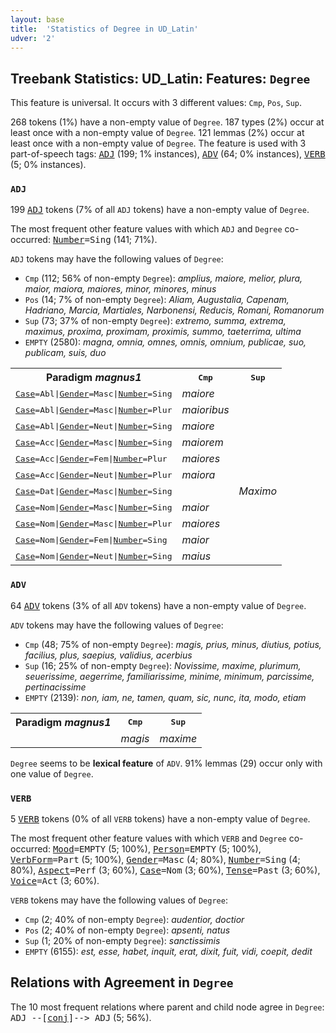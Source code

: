 ```yaml
---
layout: base
title:  'Statistics of Degree in UD_Latin'
udver: '2'
---
```


## Treebank Statistics: UD_Latin: Features: `Degree`

This feature is universal.
It occurs with 3 different values: `Cmp`, `Pos`, `Sup`.

268 tokens (1%) have a non-empty value of `Degree`.
187 types (2%) occur at least once with a non-empty value of `Degree`.
121 lemmas (2%) occur at least once with a non-empty value of `Degree`.
The feature is used with 3 part-of-speech tags: <tt><a href="la-pos-ADJ.html">ADJ</a></tt> (199; 1% instances), <tt><a href="la-pos-ADV.html">ADV</a></tt> (64; 0% instances), <tt><a href="la-pos-VERB.html">VERB</a></tt> (5; 0% instances).

### `ADJ`

199 <tt><a href="la-pos-ADJ.html">ADJ</a></tt> tokens (7% of all `ADJ` tokens) have a non-empty value of `Degree`.

The most frequent other feature values with which `ADJ` and `Degree` co-occurred: <tt><a href="la-feat-Number.html">Number</a></tt><tt>=Sing</tt> (141; 71%).

`ADJ` tokens may have the following values of `Degree`:

* `Cmp` (112; 56% of non-empty `Degree`): <em>amplius, maiore, melior, plura, maior, maiora, maiores, minor, minores, minus</em>
* `Pos` (14; 7% of non-empty `Degree`): <em>Aliam, Augustalia, Capenam, Hadriano, Marcia, Martiales, Narbonensi, Reducis, Romani, Romanorum</em>
* `Sup` (73; 37% of non-empty `Degree`): <em>extremo, summa, extrema, maximus, proxima, proximam, proximis, summo, taeterrima, ultima</em>
* `EMPTY` (2580): <em>magna, omnia, omnes, omnis, omnium, publicae, suo, publicam, suis, duo</em>

<table>
  <tr><th>Paradigm <i>magnus1</i></th><th><tt>Cmp</tt></th><th><tt>Sup</tt></th></tr>
  <tr><td><tt><tt><a href="la-feat-Case.html">Case</a></tt><tt>=Abl</tt>|<tt><a href="la-feat-Gender.html">Gender</a></tt><tt>=Masc</tt>|<tt><a href="la-feat-Number.html">Number</a></tt><tt>=Sing</tt></tt></td><td><em>maiore</em></td><td></td></tr>
  <tr><td><tt><tt><a href="la-feat-Case.html">Case</a></tt><tt>=Abl</tt>|<tt><a href="la-feat-Gender.html">Gender</a></tt><tt>=Masc</tt>|<tt><a href="la-feat-Number.html">Number</a></tt><tt>=Plur</tt></tt></td><td><em>maioribus</em></td><td></td></tr>
  <tr><td><tt><tt><a href="la-feat-Case.html">Case</a></tt><tt>=Abl</tt>|<tt><a href="la-feat-Gender.html">Gender</a></tt><tt>=Neut</tt>|<tt><a href="la-feat-Number.html">Number</a></tt><tt>=Sing</tt></tt></td><td><em>maiore</em></td><td></td></tr>
  <tr><td><tt><tt><a href="la-feat-Case.html">Case</a></tt><tt>=Acc</tt>|<tt><a href="la-feat-Gender.html">Gender</a></tt><tt>=Masc</tt>|<tt><a href="la-feat-Number.html">Number</a></tt><tt>=Sing</tt></tt></td><td><em>maiorem</em></td><td></td></tr>
  <tr><td><tt><tt><a href="la-feat-Case.html">Case</a></tt><tt>=Acc</tt>|<tt><a href="la-feat-Gender.html">Gender</a></tt><tt>=Fem</tt>|<tt><a href="la-feat-Number.html">Number</a></tt><tt>=Plur</tt></tt></td><td><em>maiores</em></td><td></td></tr>
  <tr><td><tt><tt><a href="la-feat-Case.html">Case</a></tt><tt>=Acc</tt>|<tt><a href="la-feat-Gender.html">Gender</a></tt><tt>=Neut</tt>|<tt><a href="la-feat-Number.html">Number</a></tt><tt>=Plur</tt></tt></td><td><em>maiora</em></td><td></td></tr>
  <tr><td><tt><tt><a href="la-feat-Case.html">Case</a></tt><tt>=Dat</tt>|<tt><a href="la-feat-Gender.html">Gender</a></tt><tt>=Masc</tt>|<tt><a href="la-feat-Number.html">Number</a></tt><tt>=Sing</tt></tt></td><td></td><td><em>Maximo</em></td></tr>
  <tr><td><tt><tt><a href="la-feat-Case.html">Case</a></tt><tt>=Nom</tt>|<tt><a href="la-feat-Gender.html">Gender</a></tt><tt>=Masc</tt>|<tt><a href="la-feat-Number.html">Number</a></tt><tt>=Sing</tt></tt></td><td><em>maior</em></td><td></td></tr>
  <tr><td><tt><tt><a href="la-feat-Case.html">Case</a></tt><tt>=Nom</tt>|<tt><a href="la-feat-Gender.html">Gender</a></tt><tt>=Masc</tt>|<tt><a href="la-feat-Number.html">Number</a></tt><tt>=Plur</tt></tt></td><td><em>maiores</em></td><td></td></tr>
  <tr><td><tt><tt><a href="la-feat-Case.html">Case</a></tt><tt>=Nom</tt>|<tt><a href="la-feat-Gender.html">Gender</a></tt><tt>=Fem</tt>|<tt><a href="la-feat-Number.html">Number</a></tt><tt>=Sing</tt></tt></td><td><em>maior</em></td><td></td></tr>
  <tr><td><tt><tt><a href="la-feat-Case.html">Case</a></tt><tt>=Nom</tt>|<tt><a href="la-feat-Gender.html">Gender</a></tt><tt>=Neut</tt>|<tt><a href="la-feat-Number.html">Number</a></tt><tt>=Sing</tt></tt></td><td><em>maius</em></td><td></td></tr>
</table>

### `ADV`

64 <tt><a href="la-pos-ADV.html">ADV</a></tt> tokens (3% of all `ADV` tokens) have a non-empty value of `Degree`.

`ADV` tokens may have the following values of `Degree`:

* `Cmp` (48; 75% of non-empty `Degree`): <em>magis, prius, minus, diutius, potius, facilius, plus, saepius, validius, acerbius</em>
* `Sup` (16; 25% of non-empty `Degree`): <em>Novissime, maxime, plurimum, seuerissime, aegerrime, familiarissime, minime, minimum, parcissime, pertinacissime</em>
* `EMPTY` (2139): <em>non, iam, ne, tamen, quam, sic, nunc, ita, modo, etiam</em>

<table>
  <tr><th>Paradigm <i>magnus1</i></th><th><tt>Cmp</tt></th><th><tt>Sup</tt></th></tr>
  <tr><td><tt></tt></td><td><em>magis</em></td><td><em>maxime</em></td></tr>
</table>

`Degree` seems to be **lexical feature** of `ADV`. 91% lemmas (29) occur only with one value of `Degree`.

### `VERB`

5 <tt><a href="la-pos-VERB.html">VERB</a></tt> tokens (0% of all `VERB` tokens) have a non-empty value of `Degree`.

The most frequent other feature values with which `VERB` and `Degree` co-occurred: <tt><a href="la-feat-Mood.html">Mood</a></tt><tt>=EMPTY</tt> (5; 100%), <tt><a href="la-feat-Person.html">Person</a></tt><tt>=EMPTY</tt> (5; 100%), <tt><a href="la-feat-VerbForm.html">VerbForm</a></tt><tt>=Part</tt> (5; 100%), <tt><a href="la-feat-Gender.html">Gender</a></tt><tt>=Masc</tt> (4; 80%), <tt><a href="la-feat-Number.html">Number</a></tt><tt>=Sing</tt> (4; 80%), <tt><a href="la-feat-Aspect.html">Aspect</a></tt><tt>=Perf</tt> (3; 60%), <tt><a href="la-feat-Case.html">Case</a></tt><tt>=Nom</tt> (3; 60%), <tt><a href="la-feat-Tense.html">Tense</a></tt><tt>=Past</tt> (3; 60%), <tt><a href="la-feat-Voice.html">Voice</a></tt><tt>=Act</tt> (3; 60%).

`VERB` tokens may have the following values of `Degree`:

* `Cmp` (2; 40% of non-empty `Degree`): <em>audentior, doctior</em>
* `Pos` (2; 40% of non-empty `Degree`): <em>apsenti, natus</em>
* `Sup` (1; 20% of non-empty `Degree`): <em>sanctissimis</em>
* `EMPTY` (6155): <em>est, esse, habet, inquit, erat, dixit, fuit, vidi, coepit, dedit</em>

## Relations with Agreement in `Degree`

The 10 most frequent relations where parent and child node agree in `Degree`:
<tt>ADJ --[<tt><a href="la-dep-conj.html">conj</a></tt>]--> ADJ</tt> (5; 56%).

